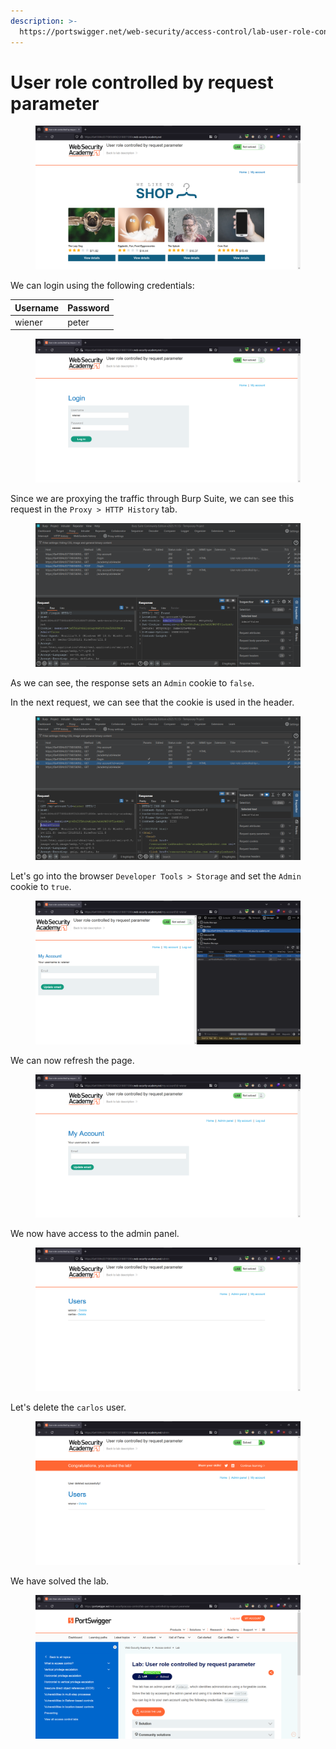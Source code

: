 ```yaml
---
description: >-
  https://portswigger.net/web-security/access-control/lab-user-role-controlled-by-request-parameter
---
```


# User role controlled by request parameter

<figure><img src="../../../.gitbook/assets/1 (150).png" alt=""><figcaption></figcaption></figure>

We can login using the following credentials:

| Username | Password |
| -------- | -------- |
| wiener   | peter    |

<figure><img src="../../../.gitbook/assets/2 (140).png" alt=""><figcaption></figcaption></figure>

Since we are proxying the traffic through Burp Suite, we can see this request in the `Proxy > HTTP History` tab.

<figure><img src="../../../.gitbook/assets/3 (122).png" alt=""><figcaption></figcaption></figure>

As we can see, the response sets an `Admin` cookie to `false`.&#x20;

In the next request, we can see that the cookie is used in the header.

<figure><img src="../../../.gitbook/assets/4 (103).png" alt=""><figcaption></figcaption></figure>

Let's go into the browser `Developer Tools > Storage` and set the `Admin` cookie to `true`.

<figure><img src="../../../.gitbook/assets/8 (43).png" alt=""><figcaption></figcaption></figure>

We can now refresh the page.

<figure><img src="../../../.gitbook/assets/6 (72).png" alt=""><figcaption></figcaption></figure>

We now have access to the admin panel.

<figure><img src="../../../.gitbook/assets/7 (56).png" alt=""><figcaption></figcaption></figure>

Let's delete the `carlos` user.

<figure><img src="../../../.gitbook/assets/9 (32).png" alt=""><figcaption></figcaption></figure>

We have solved the lab.

<figure><img src="../../../.gitbook/assets/10 (29).png" alt=""><figcaption></figcaption></figure>
